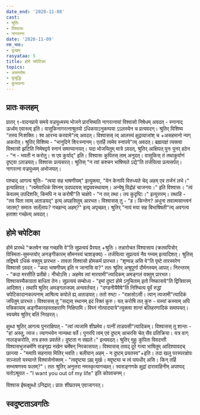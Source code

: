 ```yaml
---
date_end: '2020-11-08'
cast:
- श्रुतिः
- विश्वासः
- नागरत्ना
date: '2020-11-09'
रसः_भावः:
- दुःखम्
rasyataa: 5
title: होमे चपेटिका
topics:
- असन्तोषः
- कुबुद्धिः
- कुभावनाः
---
```


## प्रातः कलहम्
प्रातर् ९-वादनप्राये समये वज्रयुध्मस्य भोजने प्रारभिष्यति नागरत्नायां विश्वासो निषेधम् अवदत् - स्नानाद् ऊर्ध्वम् एवास्त्व् इति। वासुकिनागरत्नाश्रुतयो ऽधिकयाऽनुकम्पया ऽऽलस्येन च प्रत्यवदन्। श्रुतिर् विशिष्य "तस्य निःशक्तिः। श्व आरभ्य करवामे"त्य् अवदत्। विश्वासस् त्व् आलस्यं क्षुद्रव्याजांश् च +असहमानो न्यग् अकरोत्। श्रुतिर् विशिष्य - "भानुदिने शिरःस्नानम्। एतर्हि त्वमेव स्नापये"त्य् अवदत्। ब्रह्मयज्ञं त्यक्त्वा विश्वासो झटिति निमेषद्वये स्नानं समाप्यानयत्। यदा भोजयितुम् मात्रे ऽवदत्, श्रुतिर् आक्षिपत् पुनः पुनर् हठेन - "न - भवती न करोतु। स एव कुर्याद्" इति। विश्वासः कुपितस् ताम् अनुदत्। वासुकिस् तं तथाकुर्वाणं दृष्ट्वा ऽताडयत्। विश्वासः प्रत्यसरत्। श्रुतिस् "न त्वां कश्चन भाषिष्यते ऽद्ये"ति तर्जयित्वा प्रत्यसर्पत्। नागरत्ना वज्रयुध्मम् अभोजयत्।

पश्चाद् आगत्य श्रुतिः- "त्वया सह भाषणीयम्" इत्युक्त्वा, "येन केनापि विरुध्यते चेद् अहम् एव तर्जनं लभे।" इत्याक्षिपत्। "त्वमेवाधिकं विघ्नम् उदपदयस् सद्व्यवस्थायाम्। अन्येषु विद्रोहं चाजनयः।" इति विश्वासः। "त्वं केवलम् उपदिशसि, किमपि न च करोषी"ति चाक्षेपे - "न तत् तथा। तव कुदृष्टिः।" इत्युत्तरम्। तथाहि - "तव पिता त्वाम् अताडयद्" इत्य् अपहसितुम् आरभत। विश्वासस् तु - "ह। किन्तेन? अधुना तवात्मसान्त्वनं जातम्? समातः सल्ँलापः? गच्छान्य् अहम्?" इत्य् अपृच्छत्। श्रुतिर् "नायं मया सह बिभाषिषती"त्य् अवगत्य हताशा गच्छेत्य् अवदत्।

## होमे चपेटिका
होमे प्रारब्धे "क्रतवेन सह गच्छसि वे"ति सुप्रत्ययं प्रैरयत् +श्रुतिः। तन्नारोचत विश्वासाय (क्रतवपित्रोर् विस्मिता-सुमन्तयोर् अनङ्गीकारम् सौमनस्यं चाशङ्क्य) - तर्जयित्वा सुप्रत्ययं नैव गम्यम् इत्यादिशत्। श्रुतिस् तद्विषये ऽधिकं वक्तुम् प्रारभत - तावता विश्वासो होमकर्म प्रारभत। "शृण्वन्न् असि वे"ति पृष्टे तारस्वरेण विश्वासो ऽवदत् - "कदा भाषणीयम् इति न जानासि वा?" ततः श्रुतिर् अश्रुपूर्णा दौर्मनस्यम् आपत्। निरन्तरम् - "कदा मरसीति प्रतीक्षे। नीचोऽसि। अहमेव त्वां मारयामी"त्यादिकम् अमङ्गलं वक्तुम् प्रारभत। विश्वासस्यैकाग्रता बाधिता तेन। सुप्रत्ययं सम्बोध्य - "इमां दुष्टां होमे ऽनुचिताम् इतो निष्कासये"ति द्वित्रिवारम् आदिशत्। तथापि श्रुतिर् अमङ्गलजपम् अन्ववर्तयत्। "दण्डनीयैवैषे"ति निश्चित्य पूर्वं रुद्धां चपेटिकादानकल्पनाम् आश्रित्य कपोले ह्य् अताडयत्। ततो रुष्टा - "राक्षसोऽसी। त्वान् त्यजामी"त्यादिकं जपितुम् प्रारभत। विश्वासस् तु "सद्यस् स्थानम् इदं रिक्तं कुरु। यत् करोषि तत् कुरु - यस्यां कस्याम् अपि पत्त्रिकायाम् अङ्गीकारहस्ताक्षराणि निक्षिपामि। विघ्नं नोत्पादयात्रे"त्युक्त्वा शान्तं बलिहरणादिकं समापयत्। स्वयमेव श्रुतिर् बलिं निरहरत्।

क्षुब्धा श्रुतिर् आगत्य पुनराक्षिपत् - "त्वां त्यजामि शीघ्रमेव। पत्नीं ताडयसी"त्यादिकम्। विश्वासस् तु शान्तः - "ह! अस्तु, त्यज। त्यागभयेन नान्यथा वर्ते। पुनरपि त्वम् एवं दुष्टम् आचरसि चेत् सैव प्रतिक्रिया। यत्र वाग् नालङ्करोति, तत्र हस्तः प्रवर्तते। दुष्टता न सह्यते।" इत्यवदत्। श्रुतिर् मुहुः कुपिता विवदन्ती विश्वासभुजचर्मणि सङ्गृह्य नखेन चर्मेषन् निरकासयत्। विश्वासस् तावद् दूरे गत्वा भाषितुम् आदिश्यावदच् छान्त्या - "ममापि सहनाया मितिर् भवति। बलीयान् अहम् - न दुष्टम् प्रयतस्व"+इति। तदा खलु परस्पराक्षेपः सञ्जातो यस्यान्ते विश्वासेनोक्तम् - "त्वद्दृष्ट्या ऽह्म् मूर्खः। मद्दृष्ट्या च त्वं पापधीर् असि। किन् तर्हि सम्भाषणस्य फलम्?"। ततः श्रुतिर् अनुत्तरा नमस्कृत्यागच्छत्। स्वसङ्गणके क्षुद्रां दारावाहिनीम् अपश्यद् यतोऽश्रूयत - "I want you out of my life" इति कोपवचनम्।

विश्वास ईषत्क्षुब्धो ऽनिद्रात्। प्रातः शीघ्रतरम् एवाजागरत्।

## स्वदुष्टताऽवगतिः

